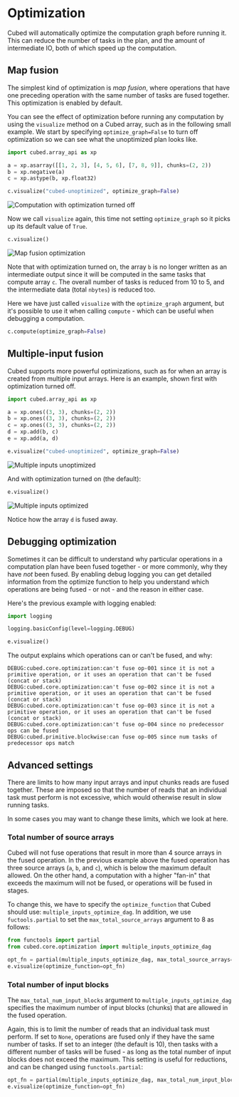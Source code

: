 # Optimization

Cubed will automatically optimize the computation graph before running it. This can reduce the number of tasks in the plan, and the amount of intermediate IO, both of which speed up the computation.

## Map fusion

The simplest kind of optimization is _map fusion_, where operations that have one preceding operation with the same number of tasks are fused together. This optimization is enabled by default.

You can see the effect of optimization before running any computation by using the `visualize` method on a Cubed array, such as in the following small example. We start by specifying `optimize_graph=False` to turn off optimization so we can see what the unoptimized plan looks like.

```python
import cubed.array_api as xp

a = xp.asarray([[1, 2, 3], [4, 5, 6], [7, 8, 9]], chunks=(2, 2))
b = xp.negative(a)
c = xp.astype(b, xp.float32)

c.visualize("cubed-unoptimized", optimize_graph=False)
```

![Computation with optimization turned off](../images/optimization_turned_off.svg)

Now we call `visualize` again, this time not setting `optimize_graph` so it picks up its default value of `True`.

```python
c.visualize()
```

![Map fusion optimization](../images/optimization_map_fusion.svg)

Note that with optimization turned on, the array `b` is no longer written as an intermediate output since it will be computed in the same tasks that compute array `c`. The overall number of tasks is reduced from 10 to 5, and the intermediate data (total `nbytes`) is reduced too.

Here we have just called `visualize` with the `optimize_graph` argument, but it's possible to use it when calling `compute` - which can be useful when debugging a computation.

```python
c.compute(optimize_graph=False)
```

## Multiple-input fusion

Cubed supports more powerful optimizations, such as for when an array is created from multiple input arrays. Here is an example, shown first with optimization turned off.

```python
import cubed.array_api as xp

a = xp.ones((3, 3), chunks=(2, 2))
b = xp.ones((3, 3), chunks=(2, 2))
c = xp.ones((3, 3), chunks=(2, 2))
d = xp.add(b, c)
e = xp.add(a, d)

e.visualize("cubed-unoptimized", optimize_graph=False)
```

![Multiple inputs unoptimized](../images/optimization_multiple_inputs_unoptimized.svg)

And with optimization turned on (the default):

```python
e.visualize()
```

![Multiple inputs optimized](../images/optimization_multiple_inputs.svg)

Notice how the array `d` is fused away.

## Debugging optimization

Sometimes it can be difficult to understand why particular operations in a computation plan have been fused together - or more commonly, why they have *not* been fused. By enabling debug logging you can get detailed information from the optimize function to help you understand which operations are being fused - or not - and the reason in either case.

Here's the previous example with logging enabled:

```python
import logging

logging.basicConfig(level=logging.DEBUG)

e.visualize()
```

The output explains which operations can or can't be fused, and why:

```
DEBUG:cubed.core.optimization:can't fuse op-001 since it is not a primitive operation, or it uses an operation that can't be fused (concat or stack)
DEBUG:cubed.core.optimization:can't fuse op-002 since it is not a primitive operation, or it uses an operation that can't be fused (concat or stack)
DEBUG:cubed.core.optimization:can't fuse op-003 since it is not a primitive operation, or it uses an operation that can't be fused (concat or stack)
DEBUG:cubed.core.optimization:can't fuse op-004 since no predecessor ops can be fused
DEBUG:cubed.primitive.blockwise:can fuse op-005 since num tasks of predecessor ops match
```

## Advanced settings

There are limits to how many input arrays and input chunks reads are fused together. These are imposed so that the number of reads that an individual task must perform is not excessive, which would otherwise result in slow running tasks.

In some cases you may want to change these limits, which we look at here.

### Total number of source arrays

Cubed will not fuse operations that result in more than 4 source arrays in the fused operation. In the previous example above the fused operation has three source arrays (`a`, `b`, and `c`), which is below the maximum default allowed. On the other hand, a computation with a higher "fan-in" that exceeds the maximum will not be fused, or operations will be fused in stages.

To change this, we have to specify the `optimize_function` that Cubed should use: `multiple_inputs_optimize_dag`. In addition, we use `fuctools.partial` to set the `max_total_source_arrays` argument to 8 as follows:

```python
from functools import partial
from cubed.core.optimization import multiple_inputs_optimize_dag

opt_fn = partial(multiple_inputs_optimize_dag, max_total_source_arrays=8)
e.visualize(optimize_function=opt_fn)
```

### Total number of input blocks

The `max_total_num_input_blocks` argument to `multiple_inputs_optimize_dag` specifies the maximum number of input blocks (chunks) that are allowed in the fused operation.

Again, this is to limit the number of reads that an individual task must perform. If set to `None`, operations are fused only if they have the same number of tasks. If set to an integer (the default is 10), then tasks with a different number of tasks will be fused - as long as the total number of input blocks does not exceed the maximum. This setting is useful for reductions, and can be changed using `functools.partial`:

```python
opt_fn = partial(multiple_inputs_optimize_dag, max_total_num_input_blocks=20)
e.visualize(optimize_function=opt_fn)
```
